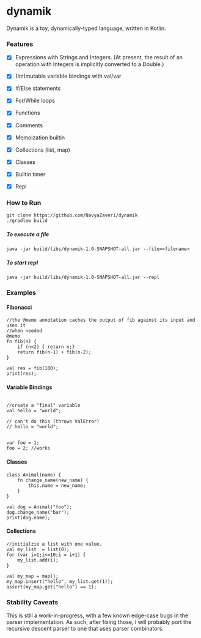 # dynamik

Dynamik is a toy, dynamically-typed language, written in Kotlin.   


### Features

- [x] Expressions with Strings and Integers. (At present, the result of an operation with Integers is implicitly converted to a Double.)
- [x] (Im)mutable variable bindings with val/var
- [x] If/Else statements
- [x] For/While loops
- [x] Functions 
- [x] Comments
- [x] Memoization builtin
- [x] Collections (list, map)
- [x] Classes 
- [x] Builtin timer
- [x] Repl


### How to Run 

```
git clone https://github.com/NavyaZaveri/dynamik
./gradlew build 
```
##### To execute a file
``` 
java -jar build/libs/dynamik-1.0-SNAPSHOT-all.jar --file=<filename>
```
##### To start repl 
```
java -jar build/libs/dynamik-1.0-SNAPSHOT-all.jar --repl
```


### Examples 

#### Fibonacci 
```
//the @memo annotation caches the output of fib against its input and uses it 
//when needed
@memo  
fn fib(n) {
    if (n<2) { return n;}
    return fib(n-1) + fib(n-2);
}

val res = fib(100);
print(res);
```




#### Variable Bindings 
```

//create a "final" variable 
val hello = "world";

// can't do this (throws ValError) 
// hello = "world";


var foo = 1;
foo = 2; //works 
```


#### Classes
```
class Animal(name) {
    fn change_name(new_name) {
        this.name = new_name;
    }
}

val dog = Animal("foo");
dog.change_name("bar");
print(dog.name);

```



#### Collections
```
//initialzie a list with one value. 
val my_list  = list(0); 
for (var i=1;i<=10;i = i+1) {
    my_list.add(i);
}

val my_map = map();
my_map.insert("hello", my_list.get(1));
assert(my_map.get("hello") == 1);

```


### Stability Caveats
This is still a work-in-progress, with a few known edge-case bugs in the parser implementation. As such, after fixing those, I will probably port the recursive descent parser to one that uses parser combinators. 







